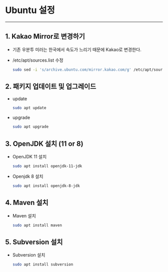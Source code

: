 # Ubuntu 설정

---

## 1. Kakao Mirror로 변경하기

- 기존 우분투 미러는 한국에서 속도가 느리기 때문에 Kakao로 변경한다.
- /etc/apt/sources.list 수정

  ```bash
  sudo sed -i 's/archive.ubuntu.com/mirror.kakao.com/g' /etc/apt/sources.list
  ```

## 2. 패키지 업데이트 및 업그레이드

- update

  ```bash
  sudo apt update
  ```

- upgrade

  ```bash
  sudo apt upgrade
  ```

## 3. OpenJDK 설치 (11 or 8)

- OpenJDK 11 설치

  ```bash
  sudo apt install openjdk-11-jdk
  ```

- Openjdk 8 설치

  ```bash
  sudo apt install openjdk-8-jdk
  ```

## 4. Maven 설치

- Maven 설치

  ```bash
  sudo apt install maven
  ```

## 5. Subversion 설치

- Subversion 설치
  ```bash
  sudo apt install subversion
  ```